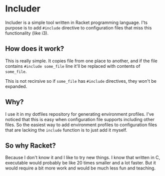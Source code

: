 # Includer

Includer is a simple tool written in Racket programming language.
I'ts purpose is to add `#include` directive to configuration files that
miss this functionality (like i3).

## How does it work?

This is really simple. It copies file from one place to another,
and if the file contains `#include some_file` line it'll be replaced
with contents of `some_file`.

This is not recirsive so if `some_file` has `#include` directives, they won't
be expanded.

## Why?

I use it in my dotfiles repository for generating environment profiles. I've
noticed that this is easy when configuration file supports including other files.
So the easiest way to add environment profiles to configuration files that are
lacking the `include` function is to just add it myself.

## So why Racket?

Because I don't know it and I like to try new things. I know that written in C,
executable would probably be like 20 times smaller and a lot faster. But it would
require a bit more work and would be much less fun and teaching.
